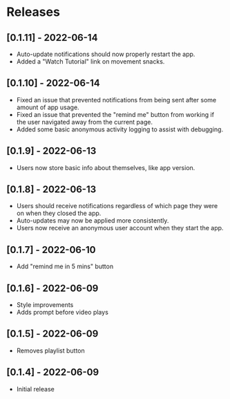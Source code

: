 # Releases

## [0.1.11] - 2022-06-14
- Auto-update notifications should now properly restart the app.
- Added a "Watch Tutorial" link on movement snacks.

## [0.1.10] - 2022-06-14
- Fixed an issue that prevented notifications from being sent after some amount of app usage.
- Fixed an issue that prevented the "remind me" button from working if the user navigated away from the current page.
- Added some basic anonymous activity logging to assist with debugging.

## [0.1.9] - 2022-06-13
- Users now store basic info about themselves, like app version.

## [0.1.8] - 2022-06-13
- Users should receive notifications regardless of which page they were on when they closed the app.
- Auto-updates may now be applied more consistently.
- Users now receive an anonymous user account when they start the app.

## [0.1.7] - 2022-06-10
- Add "remind me in 5 mins" button

## [0.1.6] - 2022-06-09
- Style improvements
- Adds prompt before video plays

## [0.1.5] - 2022-06-09
- Removes playlist button

## [0.1.4] - 2022-06-09
- Initial release
